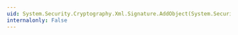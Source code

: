 ```yaml
---
uid: System.Security.Cryptography.Xml.Signature.AddObject(System.Security.Cryptography.Xml.DataObject)
internalonly: False
---
```

